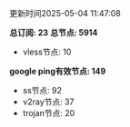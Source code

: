 更新时间2025-05-04 11:47:08

**总订阅: 23**
**总节点: 5914**
- vless节点: 10

**google ping有效节点: 149**
- ss节点: 92
- v2ray节点: 37
- trojan节点: 20
